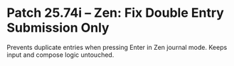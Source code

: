 # Patch 25.74i – Zen: Fix Double Entry Submission Only

Prevents duplicate entries when pressing Enter in Zen journal mode. Keeps input and compose logic untouched.
